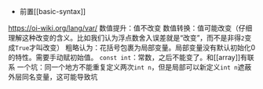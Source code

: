 - 前置[[basic-syntax]]

https://oi-wiki.org/lang/var/
数值提升：值不改变
数值转换：值可能改变（仔细理解这种改变的含义。比如我们认为浮点数舍入误差就是“改变”，而不是非得`2`变成`True`才叫改变）
粗略认为：花括号包裹为局部变量。局部变量没有默认初始化0的特性。需要手动赋初始值。
`const int`：常数，之后不能变了。和[[array]]有联系
一个坑：同一个地方不能重复定义两次`int n`，但是局部可以新定义`int n`遮蔽外层同名变量，这可能导致坑